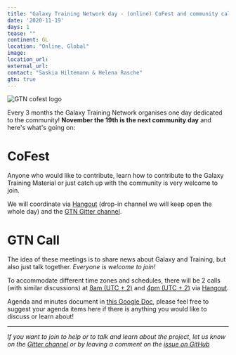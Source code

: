 ```yaml
---
title: "Galaxy Training Network day - (online) CoFest and community call"
date: '2020-11-19'
days: 1
tease: ""
continent: GL
location: "Online, Global"
image:
location_url:
external_url:
contact: "Saskia Hiltemann & Helena Rasche"
gtn: true
---
```


<img class="float-right" style="max-width: 500px;" src="/src/images/galaxy-logos/gtn-cofests.png" alt="GTN cofest logo"/>

Every 3 months the Galaxy Training Network organises one day dedicated to the community! **November the 19th is the next community day** and here's what's going on:

# CoFest

Anyone who would like to contribute, learn how to contribute to the Galaxy Training Material or just catch up with the community is very welcome to join.

We will coordinate via [Hangout](https://hangouts.google.com/hangouts/_/calendar/Z2FsYXh5dW5pZnJlaWJ1cmdAZ21haWwuY29t.6n6fbpoqj6s81h9aokvtim69id) (drop-in channel we will keep open the whole day) and the [GTN Gitter channel](https://gitter.im/Galaxy-Training-Network/Lobby).

# GTN Call

The idea of these meetings is to share news about Galaxy and Training, but also just talk together. *Everyone is welcome to join!*

To accommodate different time zones and schedules, there will be 2 calls (with similar discussions) at [8am (UTC + 2)](https://arewemeetingyet.com/Berlin/2020-05-28/08:00/GTN%20meeting) and [4pm (UTC + 2)](https://arewemeetingyet.com/Berlin/2020-05-28/16:00/GTN%20meeting) via [Hangout](https://hangouts.google.com/hangouts/_/calendar/Z2FsYXh5dW5pZnJlaWJ1cmdAZ21haWwuY29t.6n6fbpoqj6s81h9aokvtim69id).

Agenda and minutes document in [this Google Doc](https://docs.google.com/document/d/1BA4TYe5snFd5866ZeF3OtuV9quhpvvfrIMn6qD2qxl0/edit?usp=sharing), please feel free to suggest your agenda items here if there is anything you would like to discuss or learn about!

---

*If you want to join to help or to talk and learn about the project, let us know on the [Gitter channel](https://gitter.im/Galaxy-Training-Network/Lobby) or by leaving a comment on the [issue on GitHub](https://github.com/galaxyproject/training-material/issues/1631)*
